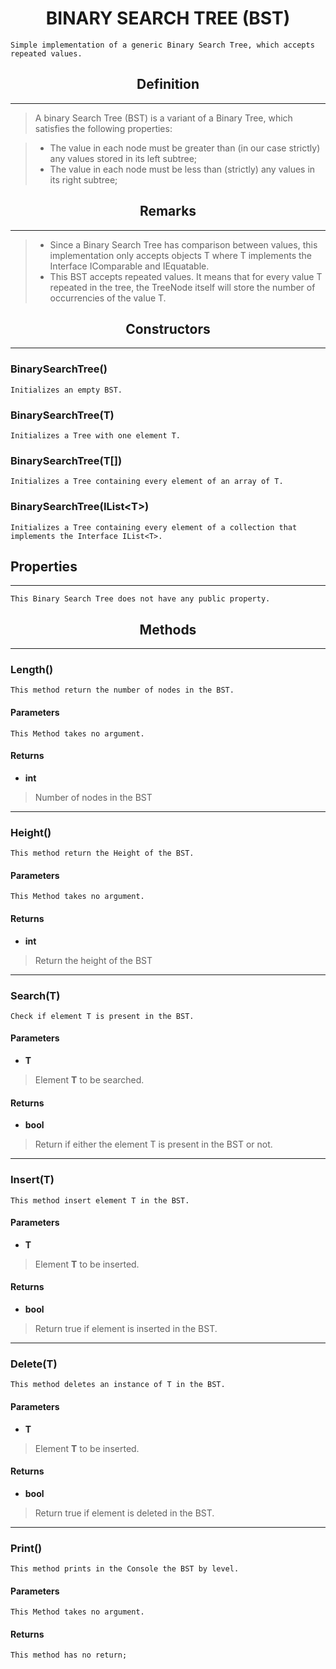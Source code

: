 # <center> BINARY SEARCH TREE (BST) </center>
    Simple implementation of a generic Binary Search Tree, which accepts repeated values.

## <center> Definition </center>
------------
> A binary Search Tree (BST) is a variant of a Binary Tree, which satisfies the following properties:

> - The value in each node must be greater than (in our case strictly) any values stored in its left subtree;
> - The value in each node must be less than (strictly) any values in its right subtree;

## <center> Remarks </center>
----------
> - Since a Binary Search Tree has comparison between values, this implementation only accepts objects T where T implements the Interface IComparable and IEquatable.
> - This BST accepts repeated values. It means that for every value T repeated in the tree, the TreeNode itself will store the number of occurrencies of the value T.

## <center> Constructors </center>
--------------
### BinarySearchTree()
    Initializes an empty BST.
### BinarySearchTree(T)
    Initializes a Tree with one element T.
### BinarySearchTree(T[])
    Initializes a Tree containing every element of an array of T.
### BinarySearchTree(IList\<T\>)
    Initializes a Tree containing every element of a collection that implements the Interface IList<T>.


## Properties
-------------
    This Binary Search Tree does not have any public property.

## <center> Methods </center>
-------------

### Length()
    This method return the number of nodes in the BST.

#### Parameters
    This Method takes no argument.
#### Returns
- **int**
> Number of nodes in the BST
_______________
### Height()
    This method return the Height of the BST.

#### Parameters
    This Method takes no argument.
#### Returns
- **int**
> Return the height of the BST
_______________
### Search(T)
    Check if element T is present in the BST.

#### Parameters
- **T**
> Element **T** to be searched.
#### Returns
- **bool**
> Return if either the element T is present in the BST or not.
_______________
### Insert(T)
    This method insert element T in the BST.

#### Parameters
- **T**
> Element **T** to be inserted.
#### Returns
- **bool**
> Return true if element is inserted in the BST.
_______________
### Delete(T)
    This method deletes an instance of T in the BST.

#### Parameters
- **T**
> Element **T** to be inserted.
#### Returns
- **bool**
> Return true if element is deleted in the BST.
_______________
### Print()
    This method prints in the Console the BST by level.

#### Parameters
    This Method takes no argument.
#### Returns
    This method has no return;
